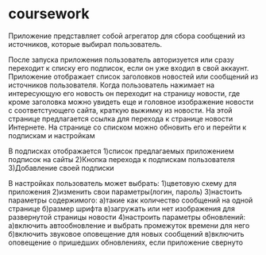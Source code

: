 # coursework

Приложение представляет собой агрегатор для сбора сообщений из источников, которые выбирал пользователь.

После запуска приложения пользователь авторизуется или сразу переходит к списку его подписок, если он уже входил в свой аккаунт.
Приложение отображает список заголовков новостей или сообщений из источников пользователя. Когда пользователь нажимает на интересующую его новость он переходит на страницу новости, где кроме заголовка можно увидеть еще и головное изображение новости с соответстующего сайта, краткую выжимку из новости. На этой странице предлагается ссылка для перехода к странице новости Интернете.
На странице со списком можно обновить его и перейти к подпискам и настройкам

В подписках отображается 
	1)список предлагаемых приложением подписок на сайты
	2)Кнопка перехода к подпискам пользователя
	3)Добавление своей подписки

В настройках пользователь может выбрать:
	1)цветовую схему для приложения
	2)изменить свои параметры(логин, пароль)
	3)настоить параметры содержимого:
		а)такие как количество сообщений на одной странице
		б)размер шрифта
		в)загружать или нет изображения для развернутой страницы новости
	4)настроить параметры обновлений:
		а)включить автообновление и выбрать промежуток времени для него
		б)включить звуковое оповещение для новых сообщений
		в)включить оповещение о пришедших обновлениях, если приложение свернуто
